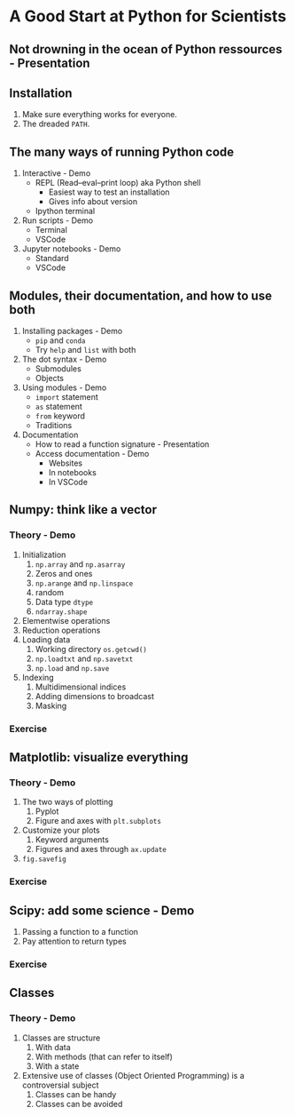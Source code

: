 # A Good Start at Python for Scientists

## Not drowning in the ocean of Python ressources - Presentation

## Installation

1. Make sure everything works for everyone.
2. The dreaded `PATH`.

## The many ways of running Python code

1. Interactive - Demo
   - REPL (Read–eval–print loop) aka Python shell
      - Easiest way to test an installation
      - Gives info about version
   - Ipython terminal
2. Run scripts - Demo
   - Terminal
   - VSCode
3. Jupyter notebooks - Demo
   - Standard
   - VSCode

## Modules, their documentation, and how to use both

1. Installing packages - Demo
   - `pip` and `conda`
   - Try `help` and `list` with both
2. The dot syntax - Demo
   - Submodules
   - Objects
3. Using modules - Demo
   - `import` statement
   - `as` statement
   - `from` keyword
   - Traditions
4. Documentation
   - How to read a function signature - Presentation
   - Access documentation - Demo
      - Websites
      - In notebooks
      - In VSCode

## Numpy: think like a vector
### Theory - Demo

1. Initialization
   1. `np.array` and `np.asarray`
   2. Zeros and ones
   3. `np.arange` and `np.linspace`
   4. random
   5. Data type `dtype`
   6. `ndarray.shape`
2. Elementwise operations
3. Reduction operations
4. Loading data
   1. Working directory `os.getcwd()`
   2. `np.loadtxt` and `np.savetxt`
   3. `np.load` and `np.save`
5. Indexing
   1. Multidimensional indices
   2. Adding dimensions to broadcast
   3. Masking

### Exercise

## Matplotlib: visualize everything
### Theory - Demo

1. The two ways of plotting
   1. Pyplot
   2. Figure and axes with `plt.subplots`
2. Customize your plots
   1. Keyword arguments
   2. Figures and axes through `ax.update`
3. `fig.savefig`

### Exercise

## Scipy: add some science - Demo

1. Passing a function to a function
2. Pay attention to return types

### Exercise

## Classes
### Theory - Demo

1. Classes are structure
   1. With data
   2. With methods (that can refer to itself)
   3. With a state
2. Extensive use of classes (Object Oriented Programming) is a controversial subject
   1. Classes can be handy
   2. Classes can be avoided
